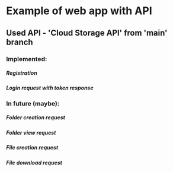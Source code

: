 # Example of web app with API

## Used API - 'Cloud Storage API' from 'main' branch

### Implemented:

##### Registration
##### Login request with token response

### In future (maybe):

##### Folder creation request
##### Folder view request
##### File creation request
##### File download request